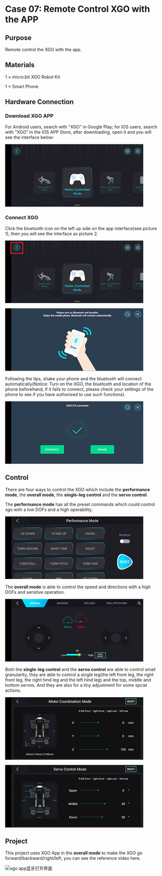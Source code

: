 # Case 07: Remote Control XGO with the APP

## Purpose
Remote control the XGO with the app. 

## Materials 
1 × micro:bit XGO Robot Kit 

1 × Smart Phone

## Hardware Connection
### Download XGO APP
For Android users, search with "XGO" in Google Play; for IOS users, search with "XGO" in the IOS APP Store, after downloading, open it and you will see the interface below: 

![xgo app打开界面](./images/microbit-xgo-robot-kit-08-1.png)

### Connect XGO
Click the bluetooth icon on the left up side on the app interface(see picture 1), then you will see the interface as picture 2. 

![xgo app蓝牙连接界面](./images/microbit-xgo-robot-kit-08-2.png)

![xgo app蓝牙打开界面](./images/microbit-xgo-robot-kit-08-3.png)

Following the tips, shake your phone and the bluetooth will connect automatically(Notice: Turn on the XGO, the bluetooth and location of the phone beforehand, if it fails to connect, please check your settings of the phone to see if you have authorised to use such functions). 

![xgo app蓝牙打开界面](./images/microbit-xgo-robot-kit-08-7.png)

## Control
There are four ways to control the XGO which include the **performance mode**, the **overall mode**, the **single-leg control** and the **servo control**. 

The  **performance mode** has all the preset commands which could control xgo with a low DOFs and a high operability. 

![xgo app蓝牙打开界面](./images/microbit-xgo-robot-kit-08-8.png)

The **overall mode** is able to control the speed and directions with a high DOFs and senstive operation. 

![xgo app蓝牙打开界面](./images/microbit-xgo-robot-kit-08-9.png)

Both the **single-leg control** and the **servo control** are able to control small granularity, they are able to control a single leg(the left front leg, the right front leg, the right hind leg and the left hind leg) and the top, middle and bottom servos. And they are also for a tiny adjustment for some spcial actions. 

![xgo app蓝牙打开界面](./images/microbit-xgo-robot-kit-08-10.png)

![xgo app蓝牙打开界面](./images/microbit-xgo-robot-kit-08-11.png)

## Project
This project uses XGO App in the  **overall mode** to make the XGO go forward/backward/right/left, you can see the reference video here. 

![xgo app蓝牙打开界面](./images/microbit-xgo-robot-kit-08-12.gif)
